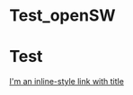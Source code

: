 # Test_openSW
# Test
[I'm an inline-style link with title](https://www.google.com "Google's Homepage")
